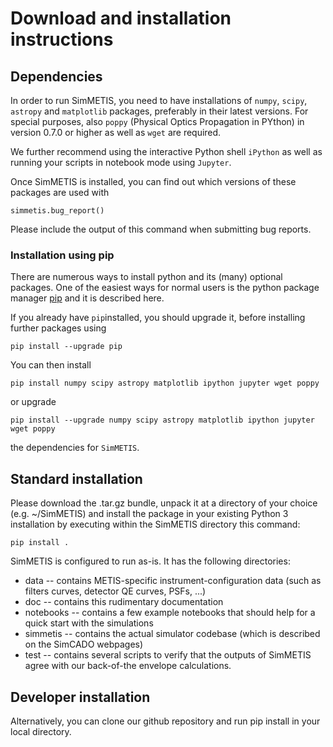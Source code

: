 # Download and installation instructions

## Dependencies
In order to run SimMETIS, you need to have installations of `numpy`, `scipy`, `astropy` and `matplotlib` packages, preferably in their latest versions. For special purposes, also `poppy` (Physical Optics Propagation in PYthon) in version 0.7.0 or higher as well as `wget` are required.

We further recommend using the interactive Python shell `iPython` as well as running your scripts in notebook mode using `Jupyter`.

Once SimMETIS is installed, you can find out which versions of these packages are used with

`simmetis.bug_report()`

Please include the output of this command when submitting bug reports. 

### Installation using pip
There are numerous ways to install python and its (many) optional packages. One of the easiest ways for normal users is the python package manager [pip](https://pip.pypa.io/en/stable/) and it is described here.

If you already have `pip`installed, you should upgrade it, before installing further packages using

`pip install --upgrade pip`

You can then install

`pip install numpy scipy astropy matplotlib ipython jupyter wget poppy`

or upgrade

`pip install --upgrade numpy scipy astropy matplotlib ipython jupyter wget poppy`

the dependencies for `SimMETIS`.

## Standard installation
Please download the .tar.gz bundle, unpack it at a directory of your choice (e.g. ~/SimMETIS) and install the package in your existing Python 3 installation by executing within the SimMETIS directory this command:

`pip install .`

SimMETIS is configured to run as-is. It has the following directories:
  - data -- contains METIS-specific instrument-configuration data (such as filters curves, detector QE curves, PSFs, ...)
  - doc -- contains this rudimentary documentation
  - notebooks -- contains a few example notebooks that should help for a quick start with the simulations
  - simmetis -- contains the actual simulator codebase (which is described on the SimCADO webpages)
  - test -- contains several scripts to verify that the outputs of SimMETIS agree with our back-of-the envelope calculations.

## Developer installation
Alternatively, you can clone our github repository and run pip install in your local directory.

